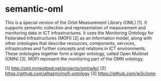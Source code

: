 # semantic-oml
This is a special version of the Orbit Measurement Library (OML) [1].
It supports semantic collection and representation of measurement and monitoring data in ICT infrastructures.
It uses the Monitoring Ontology for Federated Infrastructures (MOFI) [2] as an information model,
along with other ontologies that describe resources, components, services, infrastrcutres and further concepts and relations in ICT environments.
These ontologies together form a larger ontology, called Open Multinet (OMN) [3]. 
MOFI represent the monitoring part of the OMN ontology.

[1] http://oml.mytestbed.net/projects/oml/wiki/ 
[2] https://github.com/alhazmi/mofi-ontology
[3] https://github.com/w3c/omn
